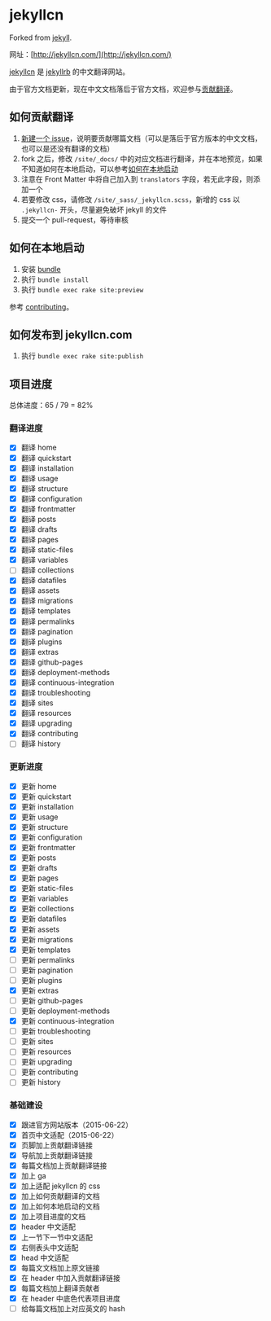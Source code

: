 jekyllcn
========

Forked from [jekyll](https://github.com/jekyll/jekyll).

网址：[http://jekyllcn.com/](http://jekyllcn.com/)

[jekyllcn](http://jekyllcn.com/) 是 [jekyllrb](http://jekyllrb.com/) 的中文翻译网站。

由于官方文档更新，现在中文文档落后于官方文档，欢迎参与[贡献翻译](https://github.com/xcatliu/jekyllcn#如何贡献翻译)。

## 如何贡献翻译

1. [新建一个 issue](https://github.com/xcatliu/jekyllcn/issues/new)，说明要贡献哪篇文档（可以是落后于官方版本的中文文档，也可以是还没有翻译的文档）
2. fork 之后，修改 `/site/_docs/` 中的对应文档进行翻译，并在本地预览，如果不知道如何在本地启动，可以参考[如何在本地启动](https://github.com/xcatliu/jekyllcn#如何在本地启动)
3. 注意在 Front Matter 中将自己加入到 `translators` 字段，若无此字段，则添加一个
4. 若要修改 css，请修改 `/site/_sass/_jekyllcn.scss`，新增的 css 以 `.jekyllcn-` 开头，尽量避免破坏 jekyll 的文件
4. 提交一个 pull-request，等待审核

## 如何在本地启动

1. 安装 [bundle](http://bundler.io/)
2. 执行 `bundle install`
3. 执行 `bundle exec rake site:preview`

参考 [contributing](http://jekyllcn.com/docs/contributing/)。

## 如何发布到 jekyllcn.com

1. 执行 `bundle exec rake site:publish`

## 项目进度

总体进度：65 / 79 = 82%

### 翻译进度

- [x] 翻译 home
- [x] 翻译 quickstart
- [x] 翻译 installation
- [x] 翻译 usage
- [x] 翻译 structure
- [x] 翻译 configuration
- [x] 翻译 frontmatter
- [x] 翻译 posts
- [x] 翻译 drafts
- [x] 翻译 pages
- [x] 翻译 static-files
- [x] 翻译 variables
- [ ] 翻译 collections
- [x] 翻译 datafiles
- [x] 翻译 assets
- [x] 翻译 migrations
- [x] 翻译 templates
- [x] 翻译 permalinks
- [x] 翻译 pagination
- [x] 翻译 plugins
- [x] 翻译 extras
- [x] 翻译 github-pages
- [x] 翻译 deployment-methods
- [x] 翻译 continuous-integration
- [x] 翻译 troubleshooting
- [x] 翻译 sites
- [x] 翻译 resources
- [x] 翻译 upgrading
- [x] 翻译 contributing
- [ ] 翻译 history

### 更新进度

- [x] 更新 home
- [x] 更新 quickstart
- [x] 更新 installation
- [x] 更新 usage
- [x] 更新 structure
- [x] 更新 configuration
- [x] 更新 frontmatter
- [x] 更新 posts
- [x] 更新 drafts
- [x] 更新 pages
- [x] 更新 static-files
- [x] 更新 variables
- [x] 更新 collections
- [x] 更新 datafiles
- [x] 更新 assets
- [x] 更新 migrations
- [x] 更新 templates
- [ ] 更新 permalinks
- [ ] 更新 pagination
- [ ] 更新 plugins
- [x] 更新 extras
- [ ] 更新 github-pages
- [ ] 更新 deployment-methods
- [x] 更新 continuous-integration
- [ ] 更新 troubleshooting
- [ ] 更新 sites
- [ ] 更新 resources
- [ ] 更新 upgrading
- [ ] 更新 contributing
- [ ] 更新 history

### 基础建设

- [x] 跟进官方网站版本（2015-06-22）
- [x] 首页中文适配（2015-06-22）
- [x] 页脚加上贡献翻译链接
- [x] 导航加上贡献翻译链接
- [x] 每篇文档加上贡献翻译链接
- [x] 加上 ga
- [x] 加上适配 jekyllcn 的 css
- [x] 加上如何贡献翻译的文档
- [x] 加上如何本地启动的文档
- [x] 加上项目进度的文档
- [x] header 中文适配
- [x] 上一节下一节中文适配
- [x] 右侧表头中文适配
- [x] head 中文适配
- [x] 每篇文文档加上原文链接
- [x] 在 header 中加入贡献翻译链接
- [x] 每篇文档加上翻译贡献者
- [x] 在 header 中底色代表项目进度
- [ ] 给每篇文档加上对应英文的 hash
